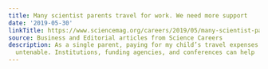 ```yaml
---
title: Many scientist parents travel for work. We need more support
date: '2019-05-30'
linkTitle: https://www.sciencemag.org/careers/2019/05/many-scientist-parents-travel-work-we-need-more-support
source: Business and Editorial articles from Science Careers
description: As a single parent, paying for my child’s travel expenses has become
  untenable. Institutions, funding agencies, and conferences can help
---
```

